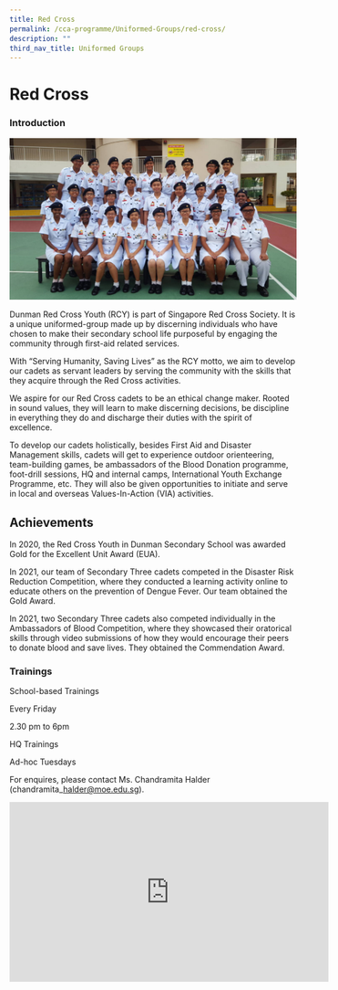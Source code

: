 ```yaml
---
title: Red Cross
permalink: /cca-programme/Uniformed-Groups/red-cross/
description: ""
third_nav_title: Uniformed Groups
---
```

# Red Cross

### Introduction

![](/images/Student%20Development%20Programme/CCA%20Programme/Uniformed%20Groups/red_cross.jpg)

Dunman Red Cross Youth (RCY) is part of Singapore Red Cross Society. It is a unique uniformed-group made up by discerning individuals who have chosen to make their secondary school life purposeful by engaging the community through first-aid related services.      

With “Serving Humanity, Saving Lives” as the RCY motto, we aim to develop our cadets as servant leaders by serving the community with the skills that they acquire through the Red Cross activities.   

We aspire for our Red Cross cadets to be an ethical change maker. Rooted in sound values, they will learn to make discerning decisions, be discipline in everything they do and discharge their duties with the spirit of excellence.   

To develop our cadets holistically, besides First Aid and Disaster Management skills, cadets will get to experience outdoor orienteering, team-building games, be ambassadors of the Blood Donation programme, foot-drill sessions, HQ and internal camps, International Youth Exchange Programme, etc. They will also be given opportunities to initiate and serve in local and overseas Values-In-Action (VIA) activities.

Achievements
------------

  

In 2020, the Red Cross Youth in Dunman Secondary School was awarded Gold for the Excellent Unit Award (EUA).

In 2021, our team of Secondary Three cadets competed in the Disaster Risk Reduction Competition, where they conducted a learning activity online to educate others on the prevention of Dengue Fever. Our team obtained the Gold Award.

In 2021, two Secondary Three cadets also competed individually in the Ambassadors of Blood Competition, where they showcased their oratorical skills through video submissions of how they would encourage their peers to donate blood and save lives. They obtained the Commendation Award.

### Trainings

School-based Trainings 

Every Friday 

2.30 pm to 6pm

  

HQ Trainings

Ad-hoc Tuesdays

For enquires, please contact Ms. Chandramita Halder (chandramita\_halder@moe.edu.sg).

<iframe width="560" height="315" src="https://www.youtube.com/embed/nScG03Wev8M" title="YouTube video player" frameborder="0" allow="accelerometer; autoplay; clipboard-write; encrypted-media; gyroscope; picture-in-picture" allowfullscreen></iframe>